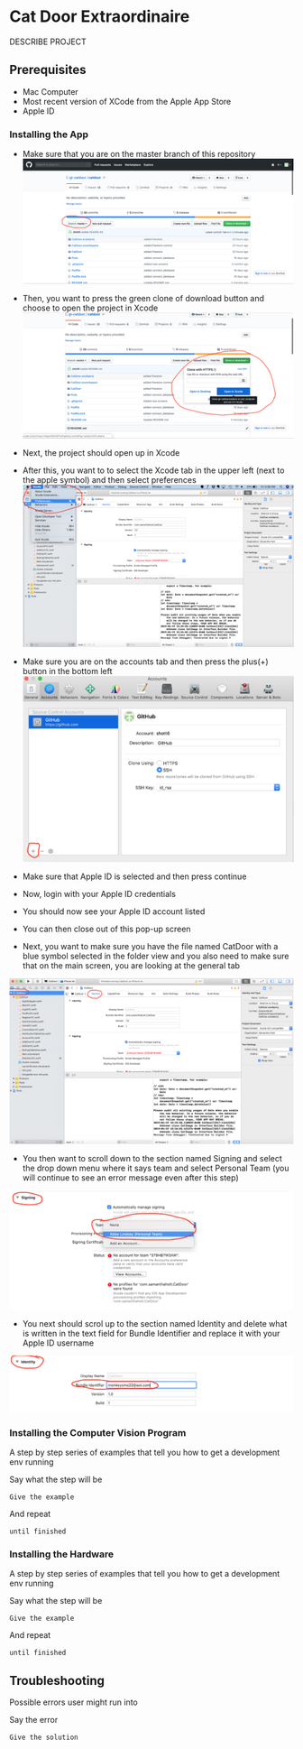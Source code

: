 # Cat Door Extraordinaire

DESCRIBE PROJECT

## Prerequisites

- Mac Computer
- Most recent version of XCode from the Apple App Store
- Apple ID

### Installing the App

- Make sure that you are on the master branch of this repository
![Where to find branches](AppInstallationImages/masterBranchImage.png)

- Then, you want to press the green clone of download button and choose to open the project in Xcode
![Cloning the project into Xcode](AppInstallationImages/clonetoXcode.png)

- Next, the project should open up in Xcode

- After this, you want to to select the Xcode tab in the upper left (next to the apple symbol) and then select preferences
![Navigate to Xcode Preferences](AppInstallationImages/XcodePreferences.png)

- Make sure you are on the accounts tab and then press the plus(+) button in the bottom left
![Add a new account](AppInstallationImages/addAccount.png)

- Make sure that Apple ID is selected and then press continue

- Now, login with your Apple ID credentials

- You should now see your Apple ID account listed

- You can then close out of this pop-up screen

- Next, you want to make sure you have the file named CatDoor with a blue symbol selected in the folder view and you also need to make sure that on the main screen, you are looking at the general tab

![CatDoor file selected on General Tab](AppInstallationImages/catDoorGeneralTab.png)

- You then want to scroll down to the section named Signing and select the drop down menu where it says team and select Personal Team (you will continue to see an error message even after this step)

![Setting the team under Signing](AppInstallationImages/personalTeam.png)

- You next should scrol up to the section named Identity and delete what is written in the text field for Bundle Identifier and replace it with your Apple ID username

![Replace Bundle Identifier with Apple ID](AppInstallationImages/bundleIdentifier.png)

### Installing the Computer Vision Program

A step by step series of examples that tell you how to get a development env running

Say what the step will be

```
Give the example
```

And repeat

```
until finished
```

### Installing the Hardware

A step by step series of examples that tell you how to get a development env running

Say what the step will be

```
Give the example
```

And repeat

```
until finished
```

## Troubleshooting

Possible errors user might run into

Say the error

```
Give the solution
```

